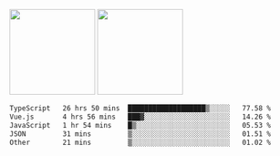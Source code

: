 <img src="https://github-readme-stats.vercel.app/api?username=Dream4ever&count_private=true&show_icons=true&theme=tokyonight" height="150" /> <img src="https://github-readme-stats.vercel.app/api/top-langs/?username=Dream4ever&count_private=true&show_icons=true&theme=tokyonight&langs_count=5&layout=compact" height="150" />

<!--START_SECTION:waka-->

```txt
TypeScript   26 hrs 50 mins  ███████████████████▒░░░░░   77.58 %
Vue.js       4 hrs 56 mins   ███▓░░░░░░░░░░░░░░░░░░░░░   14.26 %
JavaScript   1 hr 54 mins    █▒░░░░░░░░░░░░░░░░░░░░░░░   05.53 %
JSON         31 mins         ▒░░░░░░░░░░░░░░░░░░░░░░░░   01.51 %
Other        21 mins         ▒░░░░░░░░░░░░░░░░░░░░░░░░   01.02 %
```

<!--END_SECTION:waka-->
